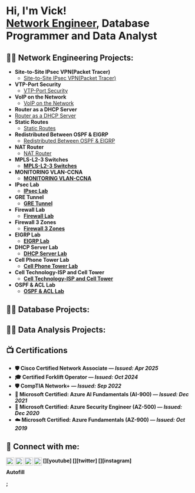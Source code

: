 <h1>Hi, I'm Vick! <br/><a href="https://github.com/Vick-Chirchir">Network Engineer</a>, <a>Database Programmer and Data Analyst</a>

<h2>👨‍💻 Network Engineering Projects:</h2>

- <b> Site-to-Site IPsec VPN(Packet Tracer)</b>
  - [Site-to-Site IPsec VPN(Packet Tracer)](https://github.com/Vick-Chirchir/Site-to-Site-IPsec-VPN)
- <b>VTP-Port Security</b>
  - [VTP-Port Security](https://github.com/Vick-Chirchir/VTP-Port-Security) 
- <b>VoIP on the Network</b>
  - [VoIP on the Network](https://github.com/Vick-Chirchir/VoIP-on-the-Network)
 - <b>Router as a DHCP Server</b>
  - [Router as a DHCP Server](https://github.com/Vick-Chirchir/Router-as-a-DHCP-Server)
 - <b>Static Routes</b>
    - [Static Routes](https://github.com/Vick-Chirchir/Static-Routes) 
- <b>Redistributed Between OSPF & EIGRP</b>
   - [Redistributed Between OSPF & EIGRP](https://github.com/Vick-Chirchir/Redistributed-Between-OSPF-EIGRP)
- <b>NAT Router</b>
   - [NAT Router](https://github.com/Vick-Chirchir/NAT-Router) <b>
- <b>MPLS-L2-3 Switches</b>
   - [MPLS-L2-3 Switches](https://github.com/Vick-Chirchir/MPLS-L2-3-Switches) 
- <b>MONITORING VLAN-CCNA</b>
   - [MONITORING VLAN-CCNA](https://github.com/Vick-Chirchir/MONITORING-VLAN-CCNA)
- <b>IPsec Lab</b>
   - [IPsec Lab](https://github.com/Vick-Chirchir/IPsec-Lab) 
- <b>GRE Tunnel</b>
   - [GRE Tunnel](https://github.com/Vick-Chirchir/GRE-Tunnel) 
- <b>Firewall Lab</b>
   - [Firewall Lab](https://github.com/Vick-Chirchir/Firewall-Lab) 
- <b>Firewall 3 Zones</b>
    - [Firewall 3 Zones](https://github.com/Vick-Chirchir/Firewall-3-Zones) 
- <b>EIGRP Lab</b>
   - [EIGRP Lab](https://github.com/Vick-Chirchir/EIGRP-Lab) 
- <b>DHCP Server Lab</b>
   - [DHCP Server Lab](https://github.com/Vick-Chirchir/DHCP-Server-Lab) 
- <b>Cell Phone Tower Lab</b>
   - [Cell Phone Tower Lab](https://github.com/Vick-Chirchir/Cell-Phone-Tower-Lab) 
- <b>Cell Technology-ISP and Cell Tower</b>
   - [Cell Technology-ISP and Cell Tower](https://github.com/Vick-Chirchir/Cell-Technology-ISP-and-Cell-Tower) 
- <b>OSPF & ACL Lab</b>
   - [OSPF & ACL Lab](https://github.com/Vick-Chirchir/OSPF-ACL-Lab) 

<h2>👨‍💻 Database Projects:</h2>
<h2>👨‍💻 Data Analysis Projects:</h2>


<h2>📺 Certifications </h2>

- 🛡️ Cisco Certified Network Associate — *Issued: Apr 2025*
- 🎓 Certified Forklift Operator — *Issued: Oct 2024*
- 🛡️ CompTIA Network+ — *Issued: Sep 2022*
- 🤖 Microsoft Certified: Azure AI Fundamentals (AI-900) — *Issued: Dec 2021*
- 🔐 Microsoft Certified: Azure Security Engineer (AZ-500) — *Issued: Dec 2020*
- ☁️ Microsoft Certified: Azure Fundamentals (AZ-900) — *Issued: Oct 2019*



<h2> 🤳 Connect with me:</h2>

[<img align="left" alt="JoshMadakor | YouTube" width="22px" src="https://cdn.jsdelivr.net/npm/simple-icons@v3/icons/youtube.svg" />][youtube]
[<img align="left" alt="JoshMadakor | Twitter" width="22px" src="https://cdn.jsdelivr.net/npm/simple-icons@v3/icons/twitter.svg" />][twitter]
[<img align="left" alt="JoshMadakor | LinkedIn" width="22px" src="https://cdn.jsdelivr.net/npm/simple-icons@v3/icons/linkedin.svg" />][linkedin]
[<img align="left" alt="JoshMadakor | Instagram" width="22px" src="https://cdn.jsdelivr.net/npm/simple-icons@v3/icons/instagram.svg" />][instagram]


[linkedin]: https://www.linkedin.com/in/victor-chirchir-134326107/
<!--
[twitter]: https://twitter.com/joshmadakor
[youtube]: https://www.youtube.com/c/joshmadakor
[instagram]: https://www.instagram.com/joshmadakor/
-->

<!--
**joshmadakor1/joshmadakor1** is a ✨ _special_ ✨ repository because its `README.md` (this file) appears on your GitHub profile.

Here are some ideas to get you started:

- 🔭 I’m currently working on ...
- 🌱 I’m currently learning ...
- 👯 I’m looking to collaborate on ...
- 🤔 I’m looking for help with ...
- 💬 Ask me about ...
- 📫 How to reach me: ...
- 😄 Pronouns: ...
- ⚡ Fun fact: ...
-->
Autofill

;
